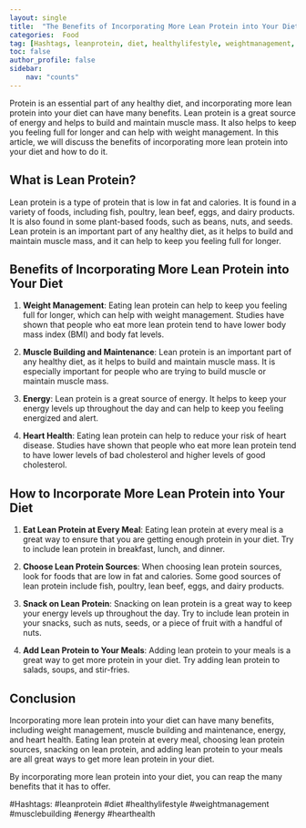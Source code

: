 ```yaml
---
layout: single
title:  "The Benefits of Incorporating More Lean Protein into Your Diet"
categories:  Food
tag: [Hashtags, leanprotein, diet, healthylifestyle, weightmanagement, musclebuilding, energy, hearthealth, ]
toc: false
author_profile: false
sidebar:
    nav: "counts"
---
```

    
Protein is an essential part of any healthy diet, and incorporating more lean protein into your diet can have many benefits. Lean protein is a great source of energy and helps to build and maintain muscle mass. It also helps to keep you feeling full for longer and can help with weight management. In this article, we will discuss the benefits of incorporating more lean protein into your diet and how to do it.

## What is Lean Protein?

Lean protein is a type of protein that is low in fat and calories. It is found in a variety of foods, including fish, poultry, lean beef, eggs, and dairy products. It is also found in some plant-based foods, such as beans, nuts, and seeds. Lean protein is an important part of any healthy diet, as it helps to build and maintain muscle mass, and it can help to keep you feeling full for longer.

## Benefits of Incorporating More Lean Protein into Your Diet

1. **Weight Management**: Eating lean protein can help to keep you feeling full for longer, which can help with weight management. Studies have shown that people who eat more lean protein tend to have lower body mass index (BMI) and body fat levels.

2. **Muscle Building and Maintenance**: Lean protein is an important part of any healthy diet, as it helps to build and maintain muscle mass. It is especially important for people who are trying to build muscle or maintain muscle mass.

3. **Energy**: Lean protein is a great source of energy. It helps to keep your energy levels up throughout the day and can help to keep you feeling energized and alert.

4. **Heart Health**: Eating lean protein can help to reduce your risk of heart disease. Studies have shown that people who eat more lean protein tend to have lower levels of bad cholesterol and higher levels of good cholesterol.

## How to Incorporate More Lean Protein into Your Diet

1. **Eat Lean Protein at Every Meal**: Eating lean protein at every meal is a great way to ensure that you are getting enough protein in your diet. Try to include lean protein in breakfast, lunch, and dinner.

2. **Choose Lean Protein Sources**: When choosing lean protein sources, look for foods that are low in fat and calories. Some good sources of lean protein include fish, poultry, lean beef, eggs, and dairy products.

3. **Snack on Lean Protein**: Snacking on lean protein is a great way to keep your energy levels up throughout the day. Try to include lean protein in your snacks, such as nuts, seeds, or a piece of fruit with a handful of nuts.

4. **Add Lean Protein to Your Meals**: Adding lean protein to your meals is a great way to get more protein in your diet. Try adding lean protein to salads, soups, and stir-fries.

## Conclusion

Incorporating more lean protein into your diet can have many benefits, including weight management, muscle building and maintenance, energy, and heart health. Eating lean protein at every meal, choosing lean protein sources, snacking on lean protein, and adding lean protein to your meals are all great ways to get more lean protein in your diet. 

By incorporating more lean protein into your diet, you can reap the many benefits that it has to offer. 

#Hashtags: #leanprotein #diet #healthylifestyle #weightmanagement #musclebuilding #energy #hearthealth